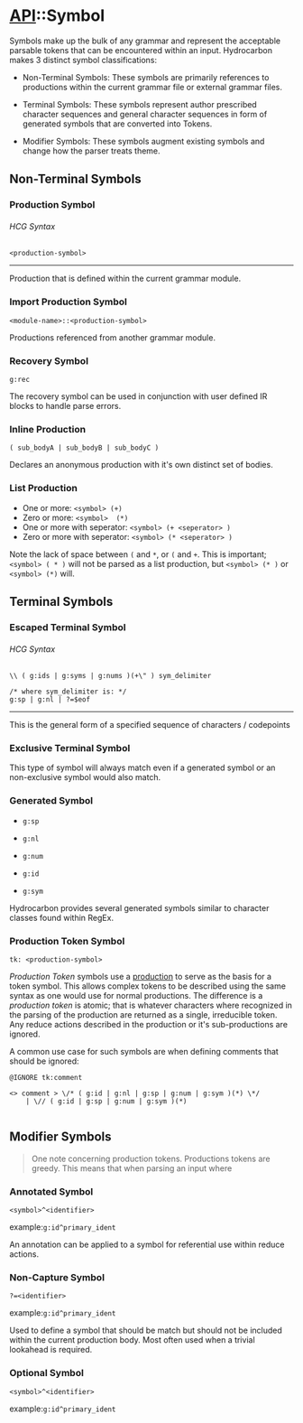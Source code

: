 # [API](./api.index.md)::Symbol

Symbols make up the bulk of any grammar and represent the acceptable parsable tokens that can be
encountered within an input. Hydrocarbon makes 3 distinct symbol classifications:

- Non-Terminal Symbols: 
These symbols are primarily references to productions within the current grammar file or
external grammar files. 

- Terminal Symbols:
These symbols represent author prescribed character sequences and general character sequences
in form of generated symbols that are converted into Tokens.

- Modifier Symbols:
These symbols augment existing symbols and change how the parser treats theme.


## Non-Terminal Symbols

### Production Symbol

###### HCG Syntax

```
<production-symbol>
```
----

Production that is defined within the current grammar module.

### Import Production Symbol

`<module-name>::<production-symbol>`

Productions referenced from another grammar module.

### Recovery Symbol

`g:rec` 

The recovery symbol can be used in conjunction with user defined IR blocks to handle
parse errors. 

### Inline Production

`( sub_bodyA | sub_bodyB | sub_bodyC )`

Declares an anonymous production with it's own distinct set 
of bodies. 


### List Production

- One or more: `<symbol> (+)` 
- Zero or more: `<symbol>  (*)` 
- One or more with seperator: `<symbol> (+ <seperator> )`
- Zero or more with seperator: `<symbol> (* <seperator> )`

Note the lack of space between `(` and `*`, or `(` and `+`. This is important; `<symbol> ( * )` will not
be parsed as a list production, but `<symbol> (* )` or `<symbol> (*)` will.

## Terminal Symbols

### Escaped Terminal Symbol

###### HCG Syntax
```
\\ ( g:ids | g:syms | g:nums )(+\" ) sym_delimiter

/* where sym_delimiter is: */
g:sp | g:nl | ?=$eof
```
----

This is the general form of a specified sequence of characters / codepoints

### Exclusive Terminal Symbol

This type of symbol will always match even if a generated symbol or an non-exclusive symbol would also match.

### Generated Symbol

- `g:sp`

- `g:nl`

- `g:num`

- `g:id`

- `g:sym`

Hydrocarbon provides several generated symbols similar to character classes found within RegEx. 

### Production Token Symbol

`tk: <production-symbol>`

*Production Token* symbols use a [production](./api.production.index.md) to serve as the basis for a token symbol. This allows complex tokens to be described using the same syntax as one would use for normal productions. The difference is a *production token* is atomic; that is whatever characters where recognized in the parsing of the production are returned as a single, irreducible token. Any reduce actions described in the production or it's sub-productions are ignored. 

A common use case for such symbols are when defining comments that should be ignored: 
```
@IGNORE tk:comment

<> comment > \/* ( g:id | g:nl | g:sp | g:num | g:sym )(*) \*/ 
    | \// ( g:id | g:sp | g:num | g:sym )(*)


```

## Modifier Symbols

> One note concerning production tokens. Productions tokens are greedy. This means that when parsing an input where 

### Annotated Symbol

`<symbol>^<identifier>`

example:`g:id^primary_ident`

An annotation can be applied to a symbol for referential use within reduce actions.

### Non-Capture Symbol

`?=<identifier>`

example:`g:id^primary_ident`

Used to define a symbol that should be match but should not be included within the current production body. Most often used when a trivial lookahead is required.

### Optional Symbol

`<symbol>^<identifier>`

example:`g:id^primary_ident`



